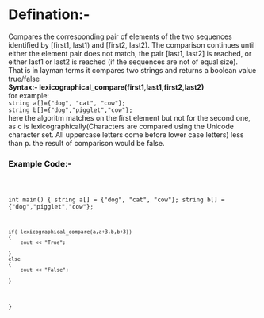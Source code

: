 <h1>
Defination:-
</h1>
<p>
Compares the corresponding pair of elements of the two sequences identified by [first1, last1) and [first2, last2).
The comparison continues until either the element pair does not match, the pair [last1, last2] is reached, or either last1 or last2 is reached
(if the sequences are not of equal size).
<br>That is in layman terms it compares two strings and returns a boolean value true/false
<br><b>Syntax:- lexicographical_compare(first1,last1,first2,last2)</b><br>
for example:
<code>
string a[]={"dog", "cat", "cow"};
string b[]={"dog","pigglet","cow"};
</code>
here the algoritm matches on the first element but not for the second one, as c is lexicographically(Characters are compared using the Unicode character set. All uppercase letters come before lower case letters)
less than p.
the result of comparison would be false.
</p>
<h3>
Example Code:-
</h3>
<code>

int main() 
{   string a[] = {"dog", "cat", "cow"};
    string b[] = {"dog","pigglet","cow"};
      
    if( lexicographical_compare(a,a+3,b,b+3)) 
    { 
        cout << "True"; 
          
    } 
    else
    { 
        cout << "False"; 
          
    } 
      
} 
</code>
